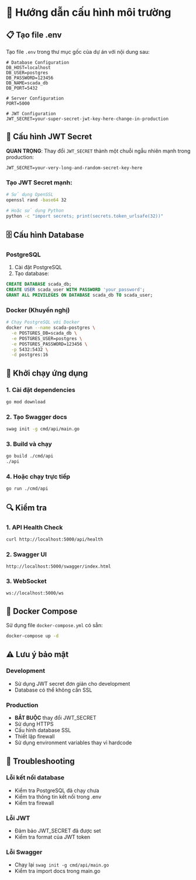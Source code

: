 # 🔧 Hướng dẫn cấu hình môi trường

## 📋 Tạo file .env

Tạo file `.env` trong thư mục gốc của dự án với nội dung sau:

```env
# Database Configuration
DB_HOST=localhost
DB_USER=postgres
DB_PASSWORD=123456
DB_NAME=scada_db
DB_PORT=5432

# Server Configuration
PORT=5000

# JWT Configuration
JWT_SECRET=your-super-secret-jwt-key-here-change-in-production
```

## 🔐 Cấu hình JWT Secret

**QUAN TRỌNG**: Thay đổi `JWT_SECRET` thành một chuỗi ngẫu nhiên mạnh trong production:

```env
JWT_SECRET=your-very-long-and-random-secret-key-here
```

### Tạo JWT Secret mạnh:
```bash
# Sử dụng OpenSSL
openssl rand -base64 32

# Hoặc sử dụng Python
python -c "import secrets; print(secrets.token_urlsafe(32))"
```

## 🗄️ Cấu hình Database

### PostgreSQL
1. Cài đặt PostgreSQL
2. Tạo database:
```sql
CREATE DATABASE scada_db;
CREATE USER scada_user WITH PASSWORD 'your_password';
GRANT ALL PRIVILEGES ON DATABASE scada_db TO scada_user;
```

### Docker (Khuyến nghị)
```bash
# Chạy PostgreSQL với Docker
docker run --name scada-postgres \
  -e POSTGRES_DB=scada_db \
  -e POSTGRES_USER=postgres \
  -e POSTGRES_PASSWORD=123456 \
  -p 5432:5432 \
  -d postgres:16
```

## 🚀 Khởi chạy ứng dụng

### 1. Cài đặt dependencies
```bash
go mod download
```

### 2. Tạo Swagger docs
```bash
swag init -g cmd/api/main.go
```

### 3. Build và chạy
```bash
go build ./cmd/api
./api
```

### 4. Hoặc chạy trực tiếp
```bash
go run ./cmd/api
```

## 🔍 Kiểm tra

### 1. API Health Check
```bash
curl http://localhost:5000/api/health
```

### 2. Swagger UI
```
http://localhost:5000/swagger/index.html
```

### 3. WebSocket
```
ws://localhost:5000/ws
```

## 🐳 Docker Compose

Sử dụng file `docker-compose.yml` có sẵn:

```bash
docker-compose up -d
```

## ⚠️ Lưu ý bảo mật

### Development
- Sử dụng JWT secret đơn giản cho development
- Database có thể không cần SSL

### Production
- **BẮT BUỘC** thay đổi JWT_SECRET
- Sử dụng HTTPS
- Cấu hình database SSL
- Thiết lập firewall
- Sử dụng environment variables thay vì hardcode

## 🔧 Troubleshooting

### Lỗi kết nối database
- Kiểm tra PostgreSQL đã chạy chưa
- Kiểm tra thông tin kết nối trong .env
- Kiểm tra firewall

### Lỗi JWT
- Đảm bảo JWT_SECRET đã được set
- Kiểm tra format của JWT token

### Lỗi Swagger
- Chạy lại `swag init -g cmd/api/main.go`
- Kiểm tra import docs trong main.go 